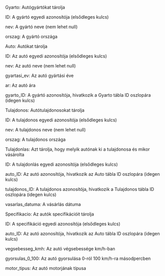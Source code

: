 Gyarto: Autógyártókat tárolja

ID: A gyártó egyedi azonosítója (elsődleges kulcs)

nev: A gyártó neve (nem lehet null)

orszag: A gyártó országa

  
Auto: Autókat tárolja

ID: Az autó egyedi azonosítója (elsődleges kulcs)

nev: Az autó neve (nem lehet null)

gyartasi_ev: Az autó gyártási éve

ar: Az autó ára

gyarto_ID: A gyártó azonosítója, hivatkozik a Gyarto tábla ID oszlopára (idegen kulcs)

Tulajdonos: Autótulajdonosokat tárolja

ID: A tulajdonos egyedi azonosítója (elsődleges kulcs)

nev: A tulajdonos neve (nem lehet null)

orszag: A tulajdonos országa

Tulajdonlas: Azt tárolja, hogy melyik autónak ki a tulajdonosa és mikor vásárolta

ID: A tulajdonlás egyedi azonosítója (elsődleges kulcs)

auto_ID: Az autó azonosítója, hivatkozik az Auto tábla ID oszlopára (idegen kulcs)

tulajdonos_ID: A tulajdonos azonosítója, hivatkozik a Tulajdonos tábla ID oszlopára (idegen kulcs)

vasarlas_datuma: A vásárlás dátuma
  
Specifikacio: Az autók specifikációit tárolja

ID: A specifikáció egyedi azonosítója (elsődleges kulcs)

auto_ID: Az autó azonosítója, hivatkozik az Auto tábla ID oszlopára (idegen kulcs)

vegsebesseg_kmh: Az autó végsebessége km/h-ban

gyorsulas_0_100: Az autó gyorsulása 0-ról 100 km/h-ra másodpercben

motor_tipus: Az autó motorjának típusa
